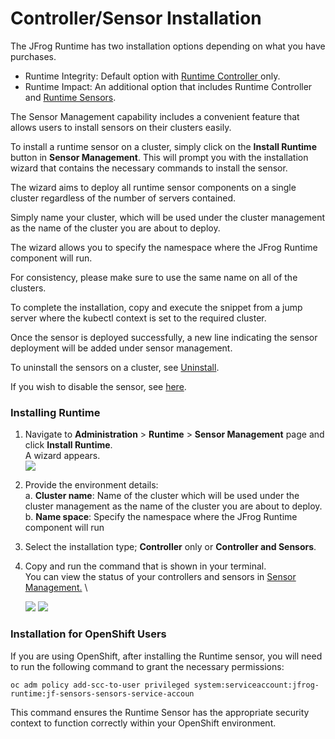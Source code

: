 # Controller/Sensor Installation

The JFrog Runtime has two installation options depending on what you have purchases.&#x20;

* Runtime Integrity: Default option with [Runtime Controller ](../../jfrog-runtime-security/solution-architecture.md#controller)only.&#x20;
* Runtime Impact: An additional option that includes Runtime Controller and [Runtime Sensors](../../jfrog-runtime-security/solution-architecture.md#runtime-sensor).&#x20;

The Sensor Management capability includes a convenient feature that allows users to install sensors on their clusters easily.

To install a runtime sensor on a cluster, simply click on the **Install Runtime** button in **Sensor Management**. This will prompt you with the installation wizard that contains the necessary commands to install the sensor.

The wizard aims to deploy all runtime sensor components on a single cluster regardless of the number of servers contained.

Simply name your cluster, which will be used under the cluster management as the name of the cluster you are about to deploy.&#x20;

The wizard allows you to specify the namespace where the JFrog Runtime component will run.&#x20;

For consistency, please make sure to use the same name on all of the clusters. &#x20;

To complete the installation, copy and execute the snippet from a jump server where the kubectl context is set to the required cluster.&#x20;

Once the sensor is deployed successfully, a new line indicating the sensor deployment will be added under sensor management.&#x20;

To uninstall the sensors on a cluster, see [Uninstall](uninstall-sensors.md).&#x20;

If you wish to disable the sensor, see [here](enable-disable-runtime-sensors..md).&#x20;

### Installing Runtime

1. Navigate to **Administration** > **Runtime** > **Sensor Management** page and click **Install Runtime**. \
   A wizard appears. \
   ![](<../../.gitbook/assets/Screenshot 2024-09-03 at 15.59.41.png>)
2. Provide the environment details:\
   a. **Cluster name**: Name of the cluster which will be used under the cluster management as the name of the cluster you are about to deploy. \
   b. **Name space**: Specify the namespace where the JFrog Runtime component will run
3. Select the installation type; **Controller** only or **Controller and Sensors**. &#x20;
4.  Copy and run the command that is shown in your terminal. \
    You can view the status of your controllers and sensors in [Sensor Management.](broken-reference) \


    ![](<../../.gitbook/assets/Screenshot 2024-09-03 at 16.01.03.png>) ![](<../../.gitbook/assets/Screenshot 2024-09-03 at 16.05.28.png>)

### **Installation for OpenShift Users**

If you are using OpenShift, after installing the Runtime sensor, you will need to run the following command to grant the necessary permissions:

```
oc adm policy add-scc-to-user privileged system:serviceaccount:jfrog-runtime:jf-sensors-sensors-service-accoun
```

This command ensures the Runtime Sensor has the appropriate security context to function correctly within your OpenShift environment.





